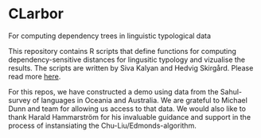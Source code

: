 # CLarbor
For computing dependency trees in linguistic typological data

This repository contains R scripts that define functions for computing dependency-sensitive distances for lingusitic typology and vizualise the results. The scripts are written by Siva Kalyan and Hedvig Skirgård. Please read more [here](https://github.com/HedvigS/CLarbor/blob/master/CLarbor_doc.pdf).

For this repos, we have constructed a demo using data from the Sahul-survey of languages in Oceania and Australia. We are grateful to Michael Dunn and team for allowing us access to that data.  We would also like to thank Harald Hammarström for his invaluable guidance and support in the process of instansiating the Chu-Liu/Edmonds-algorithm.

